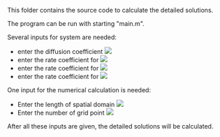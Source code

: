 This folder contains the source code to calculate the detailed solutions.

The program can be run with starting "main.m".

Several inputs for system are needed:
* enter the diffusion coefficient <img src="https://render.githubusercontent.com/render/math?math=d">
* enter the rate coefficient for <img src="https://render.githubusercontent.com/render/math?math=k_1">
* enter the rate coefficient for <img src="https://render.githubusercontent.com/render/math?math=k_2">
* enter the rate coefficient for <img src="https://render.githubusercontent.com/render/math?math=k_3">

One input for the numerical calculation is needed:
* Enter the length of spatial domain <img src="https://render.githubusercontent.com/render/math?math=L">
* Enter the number of grid point <img src="https://render.githubusercontent.com/render/math?math=n_g">

After all these inputs are given, the detailed solutions will be calculated.

